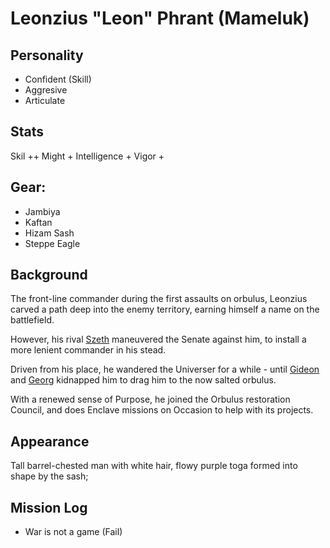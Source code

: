 # Leonzius "Leon" Phrant (Mameluk)

## Personality

- Confident (Skill)
- Aggresive
- Articulate

## Stats

Skil ++
Might +
Intelligence +
Vigor +

## Gear:

- Jambiya 
- Kaftan
- Hizam Sash
- Steppe Eagle

## Background

The front-line commander during the first assaults on orbulus,
Leonzius carved a path deep into the enemy territory,
earning himself a name on the battlefield.

However, his rival [Szeth](./szethaelas_catacuzene.md) maneuvered the Senate against him,
to install a more lenient commander in his stead.

Driven from his place, he wandered the Universer for a while - 
until [Gideon](./gideon.md) and [Georg](./georg_zuse.md) kidnapped him to drag him to the now salted orbulus.

With a renewed sense of Purpose, he joined the Orbulus restoration Council,
and does Enclave missions on Occasion to help with its projects.

## Appearance

Tall barrel-chested man with white hair, flowy purple toga formed into shape by the sash;

## Mission Log

- War is not a game (Fail)
